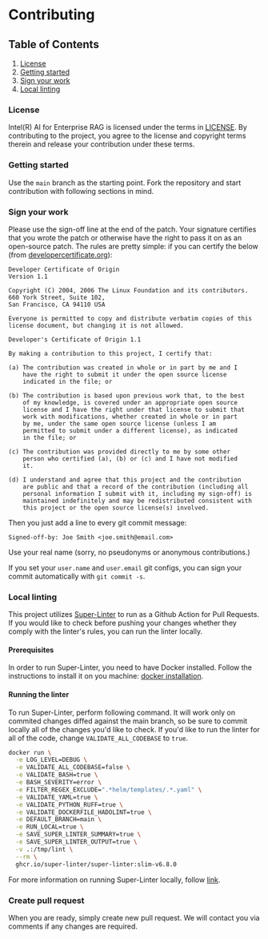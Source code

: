 # Contributing

## Table of Contents
1. [License](#license)
2. [Getting started](#getting-started)
3. [Sign your work](#sign-your-work)
4. [Local linting](#local-linting)

### License

Intel(R) AI for Enterprise RAG is licensed under the terms in [LICENSE](LICENSE). 
By contributing to the project, you agree to the license and copyright terms therein
and release your contribution under these terms.

### Getting started

Use the `main` branch as the starting point. Fork the repository and start contribution with following sections in mind.

### Sign your work

Please use the sign-off line at the end of the patch. Your signature certifies 
that you wrote the patch or otherwise have the right to pass it on as an 
open-source patch. The rules are pretty simple: if you can certify
the below (from [developercertificate.org](http://developercertificate.org/)):

```
Developer Certificate of Origin
Version 1.1

Copyright (C) 2004, 2006 The Linux Foundation and its contributors.
660 York Street, Suite 102,
San Francisco, CA 94110 USA

Everyone is permitted to copy and distribute verbatim copies of this
license document, but changing it is not allowed.

Developer's Certificate of Origin 1.1

By making a contribution to this project, I certify that:

(a) The contribution was created in whole or in part by me and I
    have the right to submit it under the open source license
    indicated in the file; or

(b) The contribution is based upon previous work that, to the best
    of my knowledge, is covered under an appropriate open source
    license and I have the right under that license to submit that
    work with modifications, whether created in whole or in part
    by me, under the same open source license (unless I am
    permitted to submit under a different license), as indicated
    in the file; or

(c) The contribution was provided directly to me by some other
    person who certified (a), (b) or (c) and I have not modified
    it.

(d) I understand and agree that this project and the contribution
    are public and that a record of the contribution (including all
    personal information I submit with it, including my sign-off) is
    maintained indefinitely and may be redistributed consistent with
    this project or the open source license(s) involved.
```

Then you just add a line to every git commit message:

    Signed-off-by: Joe Smith <joe.smith@email.com>

Use your real name (sorry, no pseudonyms or anonymous contributions.)

If you set your `user.name` and `user.email` git configs, you can sign your
commit automatically with `git commit -s`.

### Local linting

This project utilizes [Super-Linter](https://github.com/super-linter/super-linter) to run as a Github Action for Pull Requests. If you would like to check before pushing your changes whether they comply with the linter's rules, you can run the linter locally.

#### Prerequisites
In order to run Super-Linter, you need to have Docker installed. Follow the instructions to install it on you machine: [docker installation](https://docs.docker.com/engine/install/).
#### Running the linter
To run Super-Linter, perform following command. It will work only on commited changes diffed against the main branch, so be sure to commit locally all of the changes you'd like to check. If you'd like to run the linter for all of the code, change `VALIDATE_ALL_CODEBASE` to `true`.
```bash
docker run \
  -e LOG_LEVEL=DEBUG \
  -e VALIDATE_ALL_CODEBASE=false \
  -e VALIDATE_BASH=true \
  -e BASH_SEVERITY=error \
  -e FILTER_REGEX_EXCLUDE=".*helm/templates/.*.yaml" \
  -e VALIDATE_YAML=true \
  -e VALIDATE_PYTHON_RUFF=true \
  -e VALIDATE_DOCKERFILE_HADOLINT=true \
  -e DEFAULT_BRANCH=main \
  -e RUN_LOCAL=true \
  -e SAVE_SUPER_LINTER_SUMMARY=true \
  -e SAVE_SUPER_LINTER_OUTPUT=true \
  -v .:/tmp/lint \
  --rm \
  ghcr.io/super-linter/super-linter:slim-v6.8.0
```

For more information on running Super-Linter locally, follow [link](https://github.com/super-linter/super-linter/blob/main/docs/run-linter-locally.md).

### Create pull request

When you are ready, simply create new pull request. We will contact you via comments
if any changes are required.
